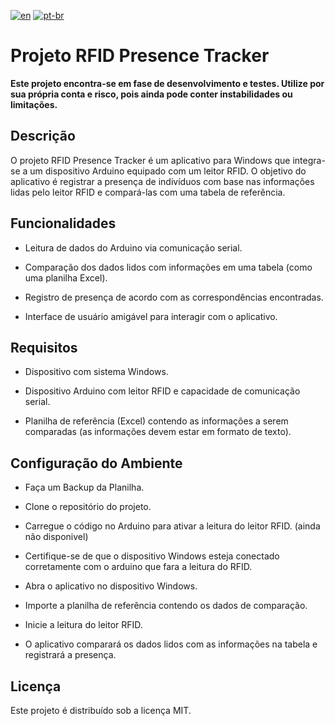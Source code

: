 
[![en](https://img.shields.io/badge/lang-en-green.svg)](https://github.com/zSalocin/rfid/blob/main/README.md)   [![pt-br](https://img.shields.io/badge/lang-pt--br-red.svg)](https://github.com/zSalocin/rfid/blob/main/README_PT-BR.md)

# Projeto RFID Presence Tracker

**Este projeto encontra-se em fase de desenvolvimento e testes. Utilize por sua própria conta e risco, pois ainda pode conter instabilidades ou limitações.**

## Descrição

O projeto RFID Presence Tracker é um aplicativo para Windows que integra-se a um dispositivo Arduino equipado com um leitor RFID. O objetivo do aplicativo é registrar a presença de indivíduos com base nas informações lidas pelo leitor RFID e compará-las com uma tabela de referência.

## Funcionalidades

- Leitura de dados do Arduino via comunicação serial.

- Comparação dos dados lidos com informações em uma tabela (como uma planilha Excel).

- Registro de presença de acordo com as correspondências encontradas.

- Interface de usuário amigável para interagir com o aplicativo.

## Requisitos

- Dispositivo com sistema Windows.

- Dispositivo Arduino com leitor RFID e capacidade de comunicação serial.

- Planilha de referência (Excel) contendo as informações a serem comparadas (as informações devem estar em formato de texto).

## Configuração do Ambiente

- Faça um Backup da Planilha.

- Clone o repositório do projeto.

- Carregue o código no Arduino para ativar a leitura do leitor RFID. (ainda não disponivel)

- Certifique-se de que o dispositivo Windows esteja conectado corretamente com o arduino que fara a leitura do RFID.

- Abra o aplicativo no dispositivo Windows.

- Importe a planilha de referência contendo os dados de comparação.

- Inicie a leitura do leitor RFID.

- O aplicativo comparará os dados lidos com as informações na tabela e registrará a presença.

## Licença
Este projeto é distribuído sob a licença MIT.

